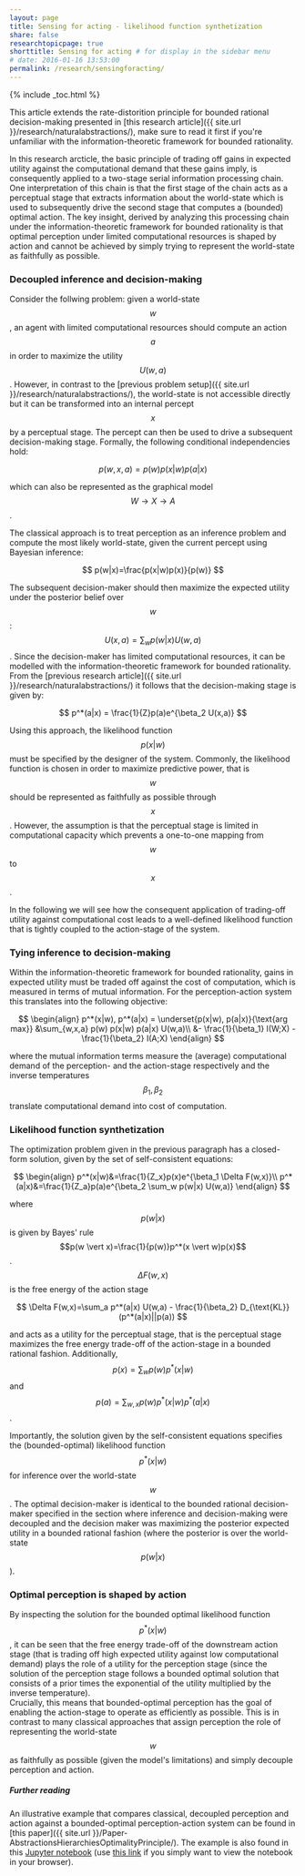```yaml
---
layout: page
title: Sensing for acting - likelihood function synthetization
share: false
researchtopicpage: true
shorttitle: Sensing for acting # for display in the sidebar menu
# date: 2016-01-16 13:53:00
permalink: /research/sensingforacting/
---
```


{% include _toc.html %}


This article extends the rate-distorition principle for bounded rational decision-making presented in [this research article]({{ site.url }}/research/naturalabstractions/), make sure to read it first if you're unfamiliar with the information-theoretic framework for bounded rationality.

In this research arcticle, the basic principle of trading off gains in expected utility against the computational demand that these gains imply, is consequently applied to a two-stage serial information processing chain. One interpretation of this chain is that the first stage of the chain acts as a perceptual stage that extracts information about the world-state which is used to subsequently drive the second stage that computes a (bounded) optimal action. The key insight, derived by analyzing this processing chain under the information-theoretic framework for bounded rationality is that optimal perception under limited computational resources is shaped by action and cannot be achieved by simply trying to represent the world-state as faithfully as possible.

### Decoupled inference and decision-making
Consider the follwing problem: given a world-state $$w$$, an agent with limited computational resources should compute an action $$a$$ in order to maximize the utility $$U(w,a)$$. However, in contrast to the [previous problem setup]({{ site.url }}/research/naturalabstractions/), the world-state is not accessible directly but it can be transformed into an internal percept $$x$$ by a perceptual stage. The percept can then be used to drive a subsequent decision-making stage. Formally, the following conditional independencies hold:


$$
p(w,x,a)=p(w)p(x|w)p(a|x)
$$

which can also be represented as the graphical model $$W \rightarrow X \rightarrow A$$.

The classical approach is to treat perception as an inference problem and compute the most likely world-state, given the current percept using Bayesian inference:

$$
p(w|x)=\frac{p(x|w)p(x)}{p(w)}
$$

The subsequent decision-maker should then maximize the expected utility under the posterior belief over $$w$$: $$U(x,a) = \sum_w p(w \vert x) U(w,a)$$. Since the decision-maker has limited computational resources, it can be modelled with the information-theoretic framework for bounded rationality. From the [previous research article]({{ site.url }}/research/naturalabstractions/) it follows that the decision-making stage is given by:

$$
p^*(a|x) = \frac{1}{Z}p(a)e^{\beta_2 U(x,a)}
$$

Using this approach, the likelihood function $$p(x\vert w)$$ must be specified by the designer of the system. Commonly, the likelihood function is chosen in order to maximize predictive power, that is $$w$$ should be represented as faithfully as possible through $$x$$. However, the assumption is that the perceptual stage is limited in computational capacity which prevents a one-to-one mapping from $$w$$ to $$x$$.

In the following we will see how the consequent application of trading-off utility against computational cost leads to a well-defined likelihood function that is tightly coupled to the action-stage of the system.

### Tying inference to decision-making
Within the information-theoretic framework for bounded rationality, gains in expected utility must be traded off against the cost of computation, which is measured in terms of mutual information. For the perception-action system this translates into the following objective:

$$
\begin{align}
p^*(x|w), p^*(a|x) = \underset{p(x|w), p(a|x)}{\text{arg max}} &\sum_{w,x,a} p(w) p(x|w) p(a|x) U(w,a)\\
 &- \frac{1}{\beta_1} I(W;X) - \frac{1}{\beta_2} I(A;X)
\end{align}
$$

where the mutual information terms measure the (average) computational demand of the perception- and the action-stage respectively and the inverse temperatures $$\beta_1, \beta_2$$ translate computational demand into cost of computation.


### Likelihood function synthetization
The optimization problem given in the previous paragraph has a closed-form solution, given by the set of self-consistent equations:

$$
\begin{align}
p^*(x|w)&=\frac{1}{Z_x}p(x)e^{\beta_1 \Delta F(w,x)}\\
p^*(a|x)&=\frac{1}{Z_a}p(a)e^{\beta_2 \sum_w p(w|x) U(w,a)}
\end{align}
$$

where $$p(w \vert x)$$ is given by Bayes' rule $$p(w \vert x)=\frac{1}{p(w)}p^*(x \vert w)p(x)$$. $$\Delta F(w,x)$$ is the free energy of the action stage

$$
\Delta F(w,x)=\sum_a p^*(a|x) U(w,a) - \frac{1}{\beta_2} D_{\text{KL}}(p^*(a|x)||p(a))
$$

and acts as a utility for the perceptual stage, that is the perceptual stage maximizes the free energy trade-off of the action-stage in a bounded rational fashion. Additionally, $$p(x)=\sum_w p(w)p^*(x \vert w)$$ and $$p(a)=\sum_{w,x} p(w)p^*(x \vert w)p^*(a \vert x)$$.


Importantly, the solution given by the self-consistent equations specifies the (bounded-optimal) likelihood function $$p^*(x \vert w)$$ for inference over the world-state $$w$$. The optimal decision-maker is identical to the bounded rational decision-maker specified in the section where inference and decision-making were decoupled and the decision maker was maximizing the posterior expected utility in a bounded rational fashion (where the posterior is over the world-state $$p(w \vert x)$$).


### Optimal perception is shaped by action
By inspecting the solution for the bounded optimal likelihood function $$p^*(x \vert w)$$, it can be seen that the free energy trade-off of the downstream action stage (that is trading off high expected utility against low computational demand) plays the role of a utility for the perception stage (since the solution of the perception stage follows a bounded optimal solution that consists of a prior times the exponential of the utility multiplied by the inverse temperature).  
Crucially, this means that bounded-optimal perception has the goal of enabling the action-stage to operate as efficiently as possible. This is in contrast to many classical approaches that assign perception the role of representing the world-state $$w$$ as faithfully as possible (given the model's limitations) and simply decouple perception and action. 



##### Further reading
An illustrative example that compares classical, decoupled perception and action against a bounded-optimal perception-action system can be found in [this paper]({{ site.url }}/Paper-AbstractionsHierarchiesOptimalityPrinciple/). The example is also found in this [Jupyter notebook](https://github.com/tgenewein/BoundedRationalityAbstractionAndHierarchicalDecisionMaking/blob/master/NotebooksAndCode/3-SerialHierarchy.ipynb) (use [this link](http://nbviewer.jupyter.org/github/tgenewein/BoundedRationalityAbstractionAndHierarchicalDecisionMaking/blob/master/NotebooksAndCode/3-SerialHierarchy.ipynb) if you simply want to view the notebook in your browser).   
